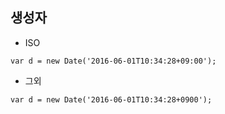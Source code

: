 ## 생성자
- ISO
```
var d = new Date('2016-06-01T10:34:28+09:00');
```
- 그외
```
var d = new Date('2016-06-01T10:34:28+0900');
```